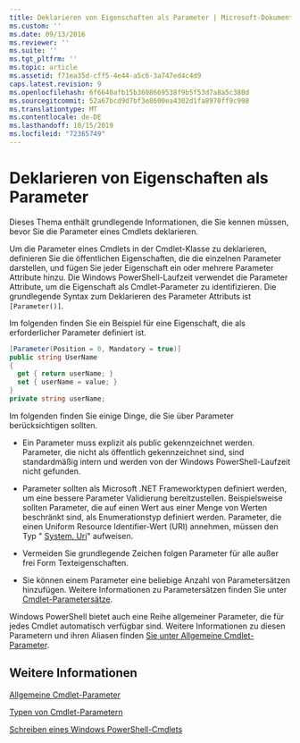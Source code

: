 ```yaml
---
title: Deklarieren von Eigenschaften als Parameter | Microsoft-Dokumentation
ms.custom: ''
ms.date: 09/13/2016
ms.reviewer: ''
ms.suite: ''
ms.tgt_pltfrm: ''
ms.topic: article
ms.assetid: f71ea35d-cff5-4e44-a5c6-3a747ed4c4d9
caps.latest.revision: 9
ms.openlocfilehash: 6f6640afb15b3608669538f9b5f53d7a8a5c380d
ms.sourcegitcommit: 52a67bcd9d7bf3e8600ea4302d1fa8970ff9c998
ms.translationtype: MT
ms.contentlocale: de-DE
ms.lasthandoff: 10/15/2019
ms.locfileid: "72365749"
---
```

# <a name="declaring-properties-as-parameters"></a>Deklarieren von Eigenschaften als Parameter

Dieses Thema enthält grundlegende Informationen, die Sie kennen müssen, bevor Sie die Parameter eines Cmdlets deklarieren.

Um die Parameter eines Cmdlets in der Cmdlet-Klasse zu deklarieren, definieren Sie die öffentlichen Eigenschaften, die die einzelnen Parameter darstellen, und fügen Sie jeder Eigenschaft ein oder mehrere Parameter Attribute hinzu. Die Windows PowerShell-Laufzeit verwendet die Parameter Attribute, um die Eigenschaft als Cmdlet-Parameter zu identifizieren. Die grundlegende Syntax zum Deklarieren des Parameter Attributs ist `[Parameter()]`.

Im folgenden finden Sie ein Beispiel für eine Eigenschaft, die als erforderlicher Parameter definiert ist.

```csharp
[Parameter(Position = 0, Mandatory = true)]
public string UserName
{
  get { return userName; }
  set { userName = value; }
}
private string userName;
```

Im folgenden finden Sie einige Dinge, die Sie über Parameter berücksichtigen sollten.

- Ein Parameter muss explizit als public gekennzeichnet werden. Parameter, die nicht als öffentlich gekennzeichnet sind, sind standardmäßig intern und werden von der Windows PowerShell-Laufzeit nicht gefunden.

- Parameter sollten als Microsoft .NET Frameworktypen definiert werden, um eine bessere Parameter Validierung bereitzustellen. Beispielsweise sollten Parameter, die auf einen Wert aus einer Menge von Werten beschränkt sind, als Enumerationstyp definiert werden. Parameter, die einen Uniform Resource Identifier-Wert (URI) annehmen, müssen den Typ " [System. Uri](/dotnet/api/System.Uri)" aufweisen.

- Vermeiden Sie grundlegende Zeichen folgen Parameter für alle außer frei Form Texteigenschaften.

- Sie können einem Parameter eine beliebige Anzahl von Parametersätzen hinzufügen. Weitere Informationen zu Parametersätzen finden Sie unter [Cmdlet-Parametersätze](./cmdlet-parameter-sets.md).

Windows PowerShell bietet auch eine Reihe allgemeiner Parameter, die für jedes Cmdlet automatisch verfügbar sind. Weitere Informationen zu diesen Parametern und ihren Aliasen finden [Sie unter Allgemeine Cmdlet-Parameter](./common-parameter-names.md).

## <a name="see-also"></a>Weitere Informationen

[Allgemeine Cmdlet-Parameter](./common-parameter-names.md)

[Typen von Cmdlet-Parametern](./types-of-cmdlet-parameters.md)

[Schreiben eines Windows PowerShell-Cmdlets](./writing-a-windows-powershell-cmdlet.md)
